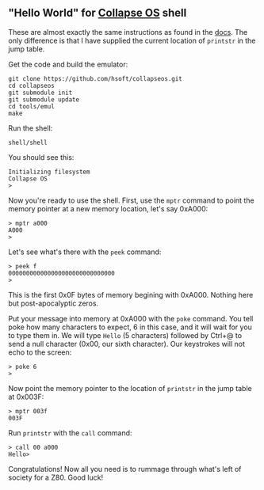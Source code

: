 "Hello World" for [Collapse OS](https://github.com/hsoft/collapseos) shell
----

These are almost exactly the same instructions as found in the [docs](https://github.com/hsoft/collapseos/blob/master/doc/shell.md). The only difference is that I have supplied the current location of `printstr` in the jump table.

Get the code and build the emulator:
```
git clone https://github.com/hsoft/collapseos.git
cd collapseos
git submodule init
git submodule update
cd tools/emul
make
```

Run the shell:
```
shell/shell
```

You should see this:
```
Initializing filesystem
Collapse OS
>
```

Now you're ready to use the shell. First, use the `mptr` command to point the memory pointer at a new memory location, let's say 0xA000:
```
> mptr a000
A000
>
```

Let's see what's there with the `peek` command:
```
> peek f
000000000000000000000000000000
>
```
This is the first 0x0F bytes of memory begining with 0xA000. Nothing here but post-apocalyptic zeros.

Put your message into memory at 0xA000 with the `poke` command. You tell poke how many characters to expect, 6 in this case, and it will wait for you to type them in. We will type `Hello` (5 characters) followed by Ctrl+@ to send a null character (0x00, our sixth character). Our keystrokes will not echo to the screen:
```
> poke 6
>
```

Now point the memory pointer to the location of `printstr` in the jump table at 0x003F:
```
> mptr 003f
003F
```

Run `printstr` with the `call` command:
```
> call 00 a000
Hello>
```

Congratulations! Now all you need is to rummage through what's left of society for a Z80. Good luck!
